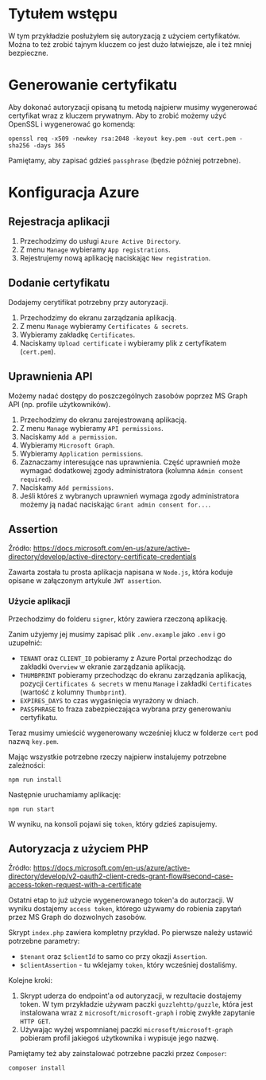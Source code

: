 # Tytułem wstępu

W tym przykładzie posłużyłem się autoryzacją z użyciem certyfikatów. Można to też zrobić tajnym kluczem co jest dużo łatwiejsze, ale i też mniej bezpieczne.

# Generowanie certyfikatu

Aby dokonać autoryzacji opisaną tu metodą najpierw musimy wygenerować certyfikat wraz z kluczem prywatnym.
Aby to zrobić możemy użyć OpenSSL i wygenerować go komendą:

    openssl req -x509 -newkey rsa:2048 -keyout key.pem -out cert.pem -sha256 -days 365

Pamiętamy, aby zapisać gdzieś `passphrase` (będzie później potrzebne).

# Konfiguracja Azure

## Rejestracja aplikacji

1. Przechodzimy do usługi `Azure Active Directory`.
2. Z menu `Manage` wybieramy `App registrations`.
3. Rejestrujemy nową aplikację naciskając `New registration`.

## Dodanie certyfikatu

Dodajemy cerytifikat potrzebny przy autoryzacji.

1. Przechodzimy do ekranu zarządzania aplikacją.
2. Z menu `Manage` wybieramy `Certificates & secrets`.
3. Wybieramy zakładkę `Certificates`.
4. Naciskamy `Upload certificate` i wybieramy plik z certyfikatem (`cert.pem`).

## Uprawnienia API

Możemy nadać dostępy do poszczególnych zasobów poprzez MS Graph API (np. profile użytkowników).

1. Przechodzimy do ekranu zarejestrowaną aplikacją.
2. Z menu `Manage` wybieramy `API permissions`.
3. Naciskamy `Add a permission`.
4. Wybieramy `Microsoft Graph`.
5. Wybieramy `Application permissions`.
6. Zaznaczamy interesujące nas uprawnienia. Część uprawnień może wymagać dodatkowej zgody administratora (kolumna `Admin consent required`).
7. Naciskamy `Add permissions`.
8. Jeśli któreś z wybranych uprawnień wymaga zgody administratora możemy ją nadać naciskając `Grant admin consent for...`.

## Assertion

Źródło: https://docs.microsoft.com/en-us/azure/active-directory/develop/active-directory-certificate-credentials

Zawarta została tu prosta aplikacja napisana w `Node.js`, która koduje opisane w załączonym artykule `JWT assertion`.

### Użycie aplikacji

Przechodzimy do folderu `signer`, który zawiera rzeczoną aplikację.

Zanim użyjemy jej musimy zapisać plik `.env.example` jako `.env` i go uzupełnić:

- `TENANT` oraz `CLIENT_ID` pobieramy z Azure Portal przechodząc do zakładki `Overview` w ekranie zarządzania aplikacją.
- `THUMBPRINT` pobieramy przechodząc do ekranu zarządzania aplikacją, pozycji `Certificates & secrets` w menu `Manage` i zakładki `Certificates` (wartość z kolumny `Thumbprint`).
- `EXPIRES_DAYS` to czas wygaśnięcia wyrażony w dniach.
- `PASSPHRASE` to fraza zabezpieczająca wybrana przy generowaniu certyfikatu.

Teraz musimy umieścić wygenerowany wcześniej klucz w folderze `cert` pod nazwą `key.pem`.

Mając wszystkie potrzebne rzeczy najpierw instalujemy potrzebne zależności:

    npm run install

Następnie uruchamiamy aplikację:

    npm run start

W wyniku, na konsoli pojawi się `token`, który gdzieś zapisujemy.

## Autoryzacja z użyciem PHP

Źródło: https://docs.microsoft.com/en-us/azure/active-directory/develop/v2-oauth2-client-creds-grant-flow#second-case-access-token-request-with-a-certificate

Ostatni etap to już użycie wygenerowanego token'a do autorzacji. W wyniku dostajemy `access token`, którego używamy do robienia zapytań przez MS Graph do dozwolnych zasobów.

Skrypt `index.php` zawiera kompletny przykład. Po pierwsze należy ustawić potrzebne parametry:

- `$tenant` oraz `$clientId` to samo co przy okazji `Assertion`.
- `$clientAssertion` - tu wklejamy `token`, który wcześniej dostaliśmy.

Kolejne kroki:

1. Skrypt uderza do endpoint'a od autoryzacji, w rezultacie dostajemy token. W tym przykładzie używam paczki `guzzlehttp/guzzle`, która jest instalowana wraz z `microsoft/microsoft-graph` i robię zwykłe zapytanie `HTTP GET`.
2. Używając wyżej wspomnianej paczki `microsoft/microsoft-graph` pobieram profil jakiegoś użytkownika i wypisuje jego nazwę.

Pamiętamy też aby zainstalować potrzebne paczki przez `Composer`:

    composer install
